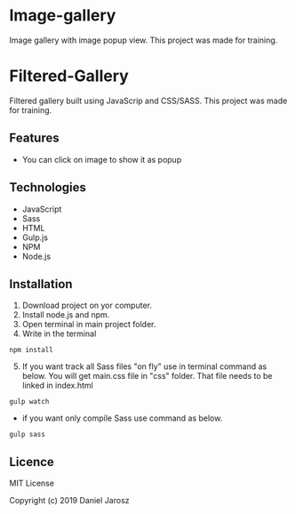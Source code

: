 # Image-gallery
Image gallery with image popup view. This project was made for training.

# Filtered-Gallery
Filtered gallery built using JavaScrip and CSS/SASS. This project was made for training.

## Features

* You can click on image to show it as popup

## Technologies

* JavaScript
* Sass
* HTML
* Gulp.js
* NPM
* Node.js

## Installation

1. Download project on yor computer.
2. Install node.js and npm.
3. Open terminal in main project folder.
4. Write in the terminal
```
npm install
```
5. If you want track all Sass files "on fly" use in terminal command as below. You will get main.css file in "css" folder. That file needs to be linked in index.html
```
gulp watch
```
* if you want only compile Sass use command as below.
```
gulp sass
```

## Licence

MIT License

Copyright (c) 2019 Daniel Jarosz

